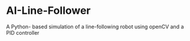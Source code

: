 # AI-Line-Follower
A Python- based simulation of a line-following robot using openCV and a PID controller
